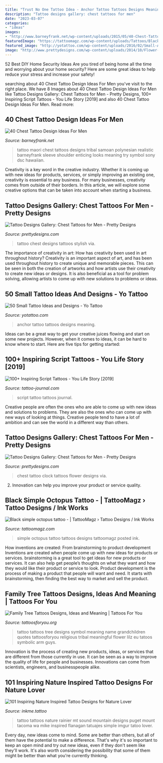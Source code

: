 ```yaml
---
title: "Trust No One Tattoo Idea - Anchor Tattoo Tattoos Designs Meaning"
description: "Tattoo designs gallery: chest tattoos for men"
date: "2023-03-07"
categories:
- "ideas"
images:
- "http://www.barneyfrank.net/wp-content/uploads/2015/05/40-Chest-Tattoo-Design-Ideas-For-Men-39.jpg"
featuredImage: "https://tattoomagz.com/wp-content/uploads/Tattoos/Black-simple-octopus-tattoo1.jpg"
featured_image: "http://yotattoo.com/wp-content/uploads/2016/02/Small-Anchor-Tattoo.jpg"
image: "http://www.prettydesigns.com/wp-content/uploads/2014/10/Flower-and-Clock-Chest-Tattoo.jpg"
---
```



52 Best DIY Home Security Ideas
Are you tired of being home all the time and worrying about your home security? Here are some great ideas to help reduce your stress and increase your safety!

	

		
searching about 40 Chest Tattoo Design Ideas For Men you've visit to the right place. We have 8 Images about 40 Chest Tattoo Design Ideas For Men like Tattoo Designs Gallery: Chest Tattoos for Men - Pretty Designs, 100+ Inspiring Script Tattoos - You Life Story [2019] and also 40 Chest Tattoo Design Ideas For Men. Read more:
		
    
## 40 Chest Tattoo Design Ideas For Men

<img loading=lazy src="http://www.barneyfrank.net/wp-content/uploads/2015/05/40-Chest-Tattoo-Design-Ideas-For-Men-39.jpg" onerror="this.onerror=null;this.src='https://tse1.mm.bing.net/th?id=OIP.BST3HaZrMgDtsDTtR9ko2QHaJQ&amp;pid=15.1';" alt="40 Chest Tattoo Design Ideas For Men">

_Source: barneyfrank.net_

>tattoo maori chest tattoos designs tribal samoan polynesian realistic barneyfrank sleeve shoulder enticing looks meaning try symbol sony dsc hawaiian. 

	

Creativity is a key word in the creative industry. Whether it is coming up with new ideas for products, services, or simply improving an existing one, creativity is essential to any business. For many businesses, creativity comes from outside of their borders. In this article, we will explore some creative options that can be taken into account when starting a business.

    
## Tattoo Designs Gallery: Chest Tattoos For Men - Pretty Designs

<img loading=lazy src="https://www.prettydesigns.com/wp-content/uploads/2014/10/Stylish-Chest-Tattoo.jpg" onerror="this.onerror=null;this.src='https://tse3.mm.bing.net/th?id=OIP.rb6VCkqXM76pz_n2svGHOQHaLI&amp;pid=15.1';" alt="Tattoo Designs Gallery: Chest Tattoos for Men - Pretty Designs">

_Source: prettydesigns.com_

>tattoo chest designs tattoos stylish via. 

	

The importance of creativity in art: How has creativity been used in art throughout history?
Creativity is an important aspect of art, and has been used throughout history to create unique and memorable pieces. This can be seen in both the creation of artworks and how artists use their creativity to create new ideas or designs. It is also beneficial as a tool for problem solving, allowing artists to come up with new solutions to problems or ideas.

    
## 50 Small Tattoo Ideas And Designs - Yo Tattoo

<img loading=lazy src="http://yotattoo.com/wp-content/uploads/2016/02/Small-Anchor-Tattoo.jpg" onerror="this.onerror=null;this.src='https://tse3.mm.bing.net/th?id=OIP.hYt4vwBGUawwiwc3qtmP8QHaLH&amp;pid=15.1';" alt="50 Small Tattoo Ideas and Designs - Yo Tattoo">

_Source: yotattoo.com_

>anchor tattoo tattoos designs meaning. 

	

Ideas can be a great way to get your creative juices flowing and start on some new projects. However, when it comes to ideas, it can be hard to know where to start. Here are five tips for getting started: 

    
## 100+ Inspiring Script Tattoos - You Life Story [2019]

<img loading=lazy src="https://tattoo-journal.com/wp-content/uploads/2017/08/Script-Tattoo-94.jpg" onerror="this.onerror=null;this.src='https://tse3.mm.bing.net/th?id=OIP.09DcoN47gsX8lvDfH9exPAHaJQ&amp;pid=15.1';" alt="100+ Inspiring Script Tattoos - You Life Story [2019]">

_Source: tattoo-journal.com_

>script tattoo tattoos journal. 

	

Creative people are often the ones who are able to come up with new ideas and solutions to problems. They are also the ones who can come up with new ways of looking at things. Creative people tend to have a lot of ambition and can see the world in a different way than others.

    
## Tattoo Designs Gallery: Chest Tattoos For Men - Pretty Designs

<img loading=lazy src="http://www.prettydesigns.com/wp-content/uploads/2014/10/Flower-and-Clock-Chest-Tattoo.jpg" onerror="this.onerror=null;this.src='https://tse1.mm.bing.net/th?id=OIP.qysmPDWfmaxzW_qYDkK-MwHaHW&amp;pid=15.1';" alt="Tattoo Designs Gallery: Chest Tattoos for Men - Pretty Designs">

_Source: prettydesigns.com_

>chest tattoo clock tattoos flower designs via. 

	

2. Innovation can help you improve your product or service quality.

    
## Black Simple Octopus Tattoo - | TattooMagz › Tattoo Designs / Ink Works

<img loading=lazy src="https://tattoomagz.com/wp-content/uploads/Tattoos/Black-simple-octopus-tattoo1.jpg" onerror="this.onerror=null;this.src='https://tse2.mm.bing.net/th?id=OIP.QXLnYU3hKHLdjzXogFNK2QHaPZ&amp;pid=15.1';" alt="Black simple octopus tattoo - | TattooMagz › Tattoo Designs / Ink Works">

_Source: tattoomagz.com_

>simple octopus tattoo tattoos designs tattoomagz posted ink. 

	

How inventions are created: From brainstorming to product development
Inventions are created when people come up with new ideas for products or services. brainstorming is a great tool to get ideas for new products or services. It can also help get people’s thoughts on what they want and how they would like their product or service to look. Product development is the process of making a product that people will want and need. It starts with brainstorming, then finding the best way to market and sell the product.

    
## Family Tree Tattoos Designs, Ideas And Meaning | Tattoos For You

<img loading=lazy src="https://www.tattoosforyou.org/wp-content/uploads/2013/11/Family-Tree-Tattoos-For-Women.jpg" onerror="this.onerror=null;this.src='https://tse3.mm.bing.net/th?id=OIP.jE9KknvR6y5gfxP8d8SmKgHaFj&amp;pid=15.1';" alt="Family Tree Tattoos Designs, Ideas and Meaning | Tattoos For You">

_Source: tattoosforyou.org_

>tattoo tattoos tree designs symbol meaning name grandchildren quotes tattoosforyou religious tribal meaningful flower lilz eu tatoos symbolic arm guys. 

	

Innovation is the process of creating new products, ideas, or services that are different from those currently in use. It can be seen as a way to improve the quality of life for people and businesses. Innovations can come from scientists, engineers, and businesspeople alike.

    
## 101 Inspiring Nature Inspired Tattoo Designs For Nature Lover

<img loading=lazy src="https://www.inkme.tattoo/wp-content/uploads/2016/05/Nature-Inspired-tattoo-designs6.jpg?x79615" onerror="this.onerror=null;this.src='https://tse1.mm.bing.net/th?id=OIP.cogzV-KVOKh6fE1VnJtUHgHaLK&amp;pid=15.1';" alt="101 Inspiring Nature Inspired Tattoo Designs for Nature Lover">

_Source: inkme.tattoo_

>tattoo tattoos nature rainier mt sound mountain designs puget mount tacoma wa mike inspired flanagan tatuajes simple imgur tatoo lover. 

	

Every day, new ideas come to mind. Some are better than others, but all of them have the potential to make a difference. That's why it's so important to keep an open mind and try out new ideas, even if they don't seem like they'll work. It's also worth considering the possibility that some of them might be better than what you're currently thinking.


